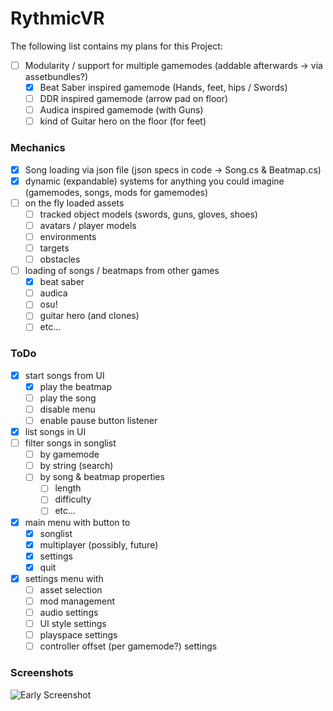 # RythmicVR

The following list contains my plans for this Project:
- [ ] Modularity / support for multiple gamemodes (addable afterwards -> via assetbundles?)
	- [X] Beat Saber inspired gamemode (Hands, feet, hips / Swords)
	- [ ] DDR inspired gamemode (arrow pad on floor)
	- [ ] Audica inspired gamemode (with Guns)
	- [ ] kind of Guitar hero on the floor (for feet)

### Mechanics
- [X] Song loading via json file (json specs in code -> Song.cs & Beatmap.cs)
- [X] dynamic (expandable) systems for anything you could imagine (gamemodes, songs, mods for gamemodes)
- [ ] on the fly loaded assets
    - [ ] tracked object models (swords, guns, gloves, shoes)
    - [ ] avatars / player models
    - [ ] environments
    - [ ] targets
    - [ ] obstacles
- [ ] loading of songs / beatmaps from other games
    - [X] beat saber
    - [ ] audica
    - [ ] osu!
    - [ ] guitar hero (and clones)
    - [ ] etc...
    
### ToDo
- [X] start songs from UI
    - [X] play the beatmap
    - [ ] play the song
    - [ ] disable menu
    - [ ] enable pause button listener
- [X] list songs in UI
- [ ] filter songs in songlist
    - [ ] by gamemode
    - [ ] by string (search)
    - [ ] by song & beatmap properties
        - [ ] length
        - [ ] difficulty
        - [ ] etc...
- [X] main menu with button to 
    - [X] songlist
    - [X] multiplayer (possibly, future)
    - [X] settings
    - [X] quit
- [X] settings menu with 
    - [ ] asset selection
    - [ ] mod management
    - [ ] audio settings
    - [ ] UI style settings
    - [ ] playspace settings
    - [ ] controller offset (per gamemode?) settings

### Screenshots
![Early Screenshot](https://i.imgur.com/KWZKX2P.png)

